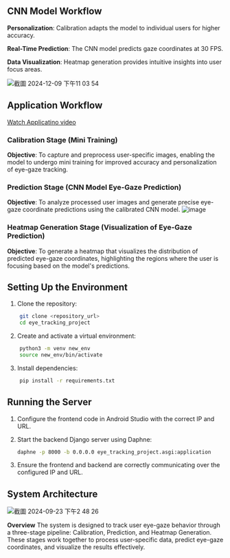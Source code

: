 ## CNN Model Workflow
**Personalization**: Calibration adapts the model to individual users for higher accuracy.

**Real-Time Prediction**: The CNN model predicts gaze coordinates at 30 FPS.

**Data Visualization**: Heatmap generation provides intuitive insights into user focus areas.

![截圖 2024-12-09 下午11 03 54](https://github.com/user-attachments/assets/468c7ecf-4105-4c04-b96c-b0ff8620aeb3)




## Application Workflow
[Watch Applicatino video](https://drive.google.com/file/d/1-0CaW9Lbr7oO4c62jiWdgf5DE8O13tmg/view?usp=sharing)




### Calibration Stage (Mini Training)

**Objective**: To capture and preprocess user-specific images, enabling the model to undergo mini training for improved accuracy and personalization of eye-gaze tracking.


### Prediction Stage (CNN Model Eye-Gaze Prediction)

**Objective**: To analyze processed user images and generate precise eye-gaze coordinate predictions using the calibrated CNN model.
![image](https://github.com/user-attachments/assets/ec4f6462-f331-46ec-90a2-cf9f8cd965bf)


### Heatmap Generation Stage (Visualization of Eye-Gaze Prediction)
**Objective**: To generate a heatmap that visualizes the distribution of predicted eye-gaze coordinates, highlighting the regions where the user is focusing based on the model's predictions.


## Setting Up the Environment

1. Clone the repository:

```sh
    git clone <repository_url>
    cd eye_tracking_project
```

2. Create and activate a virtual environment:

```sh
    python3 -m venv new_env
    source new_env/bin/activate
```

3. Install dependencies:

```sh
    pip install -r requirements.txt
```

## Running the Server

1. Configure the frontend code in Android Studio with the correct IP and URL.

2. Start the backend Django server using Daphne:

    ```sh
    daphne -p 8000 -b 0.0.0.0 eye_tracking_project.asgi:application
    ```

3. Ensure the frontend and backend are correctly communicating over the configured IP and URL.

## System Architecture
![截圖 2024-09-23 下午2 48 26](https://github.com/user-attachments/assets/2ba8247f-5e3b-45c8-8a7f-a1295d0feb2a)

**Overview**
The system is designed to track user eye-gaze behavior through a three-stage pipeline: Calibration, Prediction, and Heatmap Generation. These stages work together to process user-specific data, predict eye-gaze coordinates, and visualize the results effectively.
